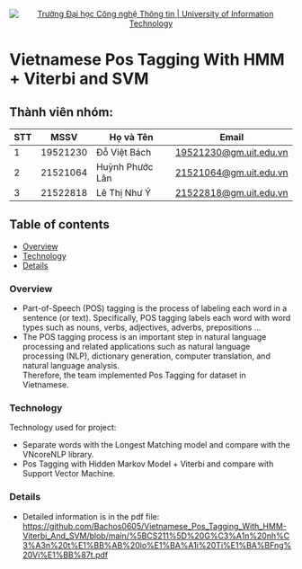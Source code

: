 <!-- Banner -->
<p align="center">
  <a href="https://www.uit.edu.vn/" title="Trường Đại học Công nghệ Thông tin" style="border: none;">
    <img src="https://i.imgur.com/WmMnSRt.png" alt="Trường Đại học Công nghệ Thông tin | University of Information Technology">
  </a>
</p>

# Vietnamese Pos Tagging With HMM + Viterbi and SVM

## Thành viên nhóm:

| STT           | MSSV          | Họ và Tên            | Email                   |
| ------------- | ------------- | -------------------- | ----------------------- |
| 1             | 19521230      | Đỗ Việt Bách         | 19521230@gm.uit.edu.vn  |
| 2             | 21521064      | Huỳnh Phước Lân      | 21521064@gm.uit.edu.vn  |
| 3             | 21522818      | Lê Thị Như Ý         | 21522818@gm.uit.edu.vn  |

## Table of contents
  - [Overview](#overview)
  - [Technology](#technology)
  - [Details](#details)


### Overview
- Part-of-Speech (POS) tagging is the process of labeling each word in a sentence (or text). Specifically, POS tagging labels each word with word types such as nouns, verbs, adjectives, adverbs, prepositions ...
- The POS tagging process is an important step in natural language processing and related applications such as natural language processing (NLP), dictionary generation, computer translation, and natural language analysis.</br>
Therefore, the team implemented Pos Tagging for dataset in Vietnamese.

### Technology

Technology used for project:
- Separate words with the Longest Matching model and compare with the VNcoreNLP library.
- Pos Tagging with Hidden Markov Model + Viterbi and compare with Support Vector Machine.

### Details
- Detailed information is in the pdf file:</br> 
https://github.com/Bachos0605/Vietnamese_Pos_Tagging_With_HMM-Viterbi_And_SVM/blob/main/%5BCS211%5D%20G%C3%A1n%20nh%C3%A3n%20t%E1%BB%AB%20lo%E1%BA%A1i%20Ti%E1%BA%BFng%20Vi%E1%BB%87t.pdf


